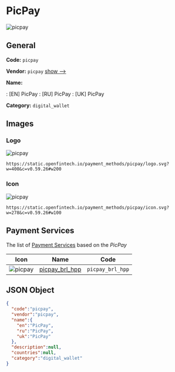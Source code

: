 
# PicPay 
![picpay](https://static.openfintech.io/payment_methods/picpay/logo.svg?w=400&c=v0.59.26#w200)  

## General 
**Code:** `picpay` 
 
**Vendor:** `picpay` [show -->](/vendors/picpay/) 
 
**Name:** 
 
:	[EN] PicPay 
:	[RU] PicPay 
:	[UK] PicPay 
 
**Category:** `digital_wallet` 
 

## Images 

### Logo 
![picpay](https://static.openfintech.io/payment_methods/picpay/logo.svg?w=400&c=v0.59.26#w200)  

```
https://static.openfintech.io/payment_methods/picpay/logo.svg?w=400&c=v0.59.26#w200
```  

### Icon 
![picpay](https://static.openfintech.io/payment_methods/picpay/icon.svg?w=278&c=v0.59.26#w100)  

```
https://static.openfintech.io/payment_methods/picpay/icon.svg?w=278&c=v0.59.26#w100
```  

## Payment Services 
 
The list of [Payment Services](/payment-services/) based on the _PicPay_ 

|Icon|Name|Code| 
|:---:|:---:|:---:| 
|![picpay](https://static.openfintech.io/payment_methods/picpay/icon.svg?w=278&c=v0.59.26#w100) |[picpay_brl_hpp](/payment-services/picpay_brl_hpp/)|`picpay_brl_hpp`| 
 

## JSON Object 

```json
{
  "code":"picpay",
  "vendor":"picpay",
  "name":{
    "en":"PicPay",
    "ru":"PicPay",
    "uk":"PicPay"
  },
  "description":null,
  "countries":null,
  "category":"digital_wallet"
}
```  
